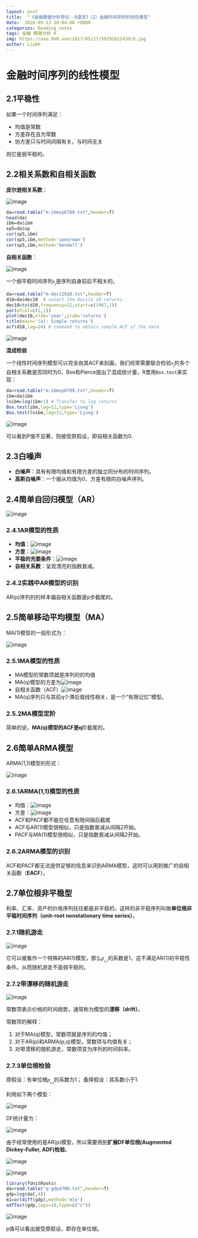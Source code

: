 ```yaml
---
layout: post
title:  "《金融数据分析导论--R语言》（2）金融时间序列的线性模型"
date:  2016-05-13 20:04:00 +0800
categories: Reading_notes
tags: 金融 数据分析 R
img: https://ooo.0o0.ooo/2017/05/27/59292b1243dc9.jpg
author: LiuKK
---
```


# 金融时间序列的线性模型
## 2.1平稳性

如果一个时间序列满足：
- 均值是常数
- 方差存在且为常数
- 协方差只与时间间隔有关，与时间无关  

则它是弱平稳的。

## 2.2相关系数和自相关函数
**皮尔逊相关系数**：


![image](https://raw.githubusercontent.com/Liubj2016/Liubj2016.github.io/master/images/AFDR1.png)


```r
da=read.table("m-ibmsp6709.txt",header=T)
head(da)
ibm=da$ibm
sp5=da$sp
cor(sp5,ibm)
cor(sp5,ibm,method='spearman')
cor(sp5,ibm,method='kendall')
```

**自相关函数**：

![image](https://raw.githubusercontent.com/Liubj2016/Liubj2016.github.io/master/images/AFDR2.png)

一个弱平稳时间序列<span title='MathGene HTML' style='font-family:Times,Serif;font-size:100%'><i>x</i><sub><sub><i>t</i></sub></sub></span>是序列自身前后不相关的。
```r
da=read.table("m-dec12910.txt",header=T)
d10=da$dec10  # select the Decile 10 returns
dec10=ts(d10,frequency=12,start=c(1967,1))
par(mfcol=c(2,1))
plot(dec10,xlab='year',ylab='returns')
title(main='(a): Simple returns')
acf(d10,lag=24) # command to obtain sample ACF of the data
```
![image](https://raw.githubusercontent.com/Liubj2016/Liubj2016.github.io/master/images/rplot1.png)

**混成检验**

一个线性时间序列模型可以完全由其ACF来刻画，我们经常需要联合检验<span title='MathGene HTML' style='font-family:Times,Serif;font-size:100%'><i>x</i><sub><sub><i>t</i></sub></sub></span>的多个自相关系数是否同时为0，Box和Pierce提出了混成统计量，R里用`Box.test`来实现：


```r
da=read.table("m-ibmsp6709.txt",header=T)
ibm=da$ibm
lnibm=log(ibm+1) # Transfer to log returns
Box.test(ibm,lag=12,type='Ljung')
Box.test(lnibm,lag=12,type='Ljung')
```
![image](https://raw.githubusercontent.com/Liubj2016/Liubj2016.github.io/master/images/r3.png)

可以看到P值不显著，则接受原假设，即自相关函数为0.

## 2.3白噪声

- **白噪声**：具有有限均值和有限方差的独立同分布的时间序列。
- **高斯白噪声**：一个服从均值为0、方差有限的白噪声序列。

## 2.4简单自回归模型（AR）

![image](https://raw.githubusercontent.com/Liubj2016/Liubj2016.github.io/master/images/ar1.png)

### 2.4.1AR模型的性质

- **均值**：![image](https://raw.githubusercontent.com/Liubj2016/Liubj2016.github.io/master/images/ar2.png)
- **方差**：![image](https://raw.githubusercontent.com/Liubj2016/Liubj2016.github.io/master/images/ar3.png)
- **平稳的充要条件**：![image](https://raw.githubusercontent.com/Liubj2016/Liubj2016.github.io/master/images/ar4.png)
- **自相关系数**：呈现漂亮的指数衰减。

### 2.4.2实践中AR模型的识别

AR(p)序列的的样本偏自相关函数是p步截尾的。

## 2.5简单移动平均模型（MA）

MA(1)模型的一般形式为：

![image](https://raw.githubusercontent.com/Liubj2016/Liubj2016.github.io/master/images/MA1.png)

### 2.5.1MA模型的性质

- MA模型的常数项就是序列的的均值
- MA(q)模型的方差为![image](https://raw.githubusercontent.com/Liubj2016/Liubj2016.github.io/master/images/MA2.png)
- 自相关函数（ACF）![image](https://raw.githubusercontent.com/Liubj2016/Liubj2016.github.io/master/images/MA3.png)
- MA(q)序列只与其前q个滞后值线性相关，是一个“有限记忆”模型。

### 2.5.2MA模型定阶

简单的说，**MA(q)**模型的ACF是**q**阶截尾的。

## 2.6简单ARMA模型

ARMA(1,1)模型的形式：

![image](https://raw.githubusercontent.com/Liubj2016/Liubj2016.github.io/master/images/ARMA1.png)

### 2.6.1ARMA(1,1)模型的性质

- 均值：![image](https://raw.githubusercontent.com/Liubj2016/Liubj2016.github.io/master/images/ARMA2.png)
- 方差：![image](https://raw.githubusercontent.com/Liubj2016/Liubj2016.github.io/master/images/ARMA3.png)
- ACF和PACF都不能在任意有限间隔后截尾
- ACF与AR(1)模型很相似，只是指数衰减从间隔2开始。
- PACF与MA(1)模型很相似，只是指数衰减从间隔2开始。

### 2.6.2ARMA模型的识别

ACF和PACF都无法提供足够的信息来识别ARMA模型，这时可以用到推广的自相关函数（**EACF**）。

## 2.7单位根非平稳型

利率、汇率、资产的价格序列往往都是非平稳的，这样的非平稳序列叫做**单位根非平稳时间序列（unit-root nonstationary time series）**。

### 2.7.1随机游走
![image](https://raw.githubusercontent.com/Liubj2016/Liubj2016.github.io/master/images/RW1.png)

它可以被看作一个特殊的AR(1)模型，那么<span title='MathGene HTML' style='font-family:Times,Serif;font-size:100%'><i>p</i><sub><sub><i>t-1</i></sub></sub></span>的系数是1，这不满足AR(1)的平稳性条件。从而随机游走不是弱平稳的。

### 2.7.2带漂移的随机游走
![image](https://raw.githubusercontent.com/Liubj2016/Liubj2016.github.io/master/images/RW2.png)

常数项表示价格的时间趋势，通常称为模型的**漂移（drift）**。

常数项的解释：

1. 对于MA(q)模型，常数项就是序列的均值；
2. 对于AR(p)和ARMA(p,q)模型，常数项与均值有关；
3. 对带漂移的随机游走，常数项变为序列的时间斜率。

### 2.7.3单位根检验

原假设：有单位根<span title='MathGene HTML' style='font-family:Times,Serif;font-size:100%'><i>p</i><sub><sub><i>t-1</i></sub></sub></span>的系数为1；
备择假设：其系数小于1.

利用如下两个模型：

![image](https://raw.githubusercontent.com/Liubj2016/Liubj2016.github.io/master/images/RW3.png)

DF统计量为：

![image](https://raw.githubusercontent.com/Liubj2016/Liubj2016.github.io/master/images/RW4.png)

由于经常使用的是AR(p)模型，所以需要用到**扩展DF单位根(Augmented Dickey-Fuller, ADF)检验**。

![image](https://raw.githubusercontent.com/Liubj2016/Liubj2016.github.io/master/images/RW5.png)

![image](https://raw.githubusercontent.com/Liubj2016/Liubj2016.github.io/master/images/RW6.png)


```r
library(fUnitRoots)
da=read.table("q-gdp4708.txt",header=T)
gdp=log(da[,4])
m1=ar(diff(gdp),method='mle')
adfTest(gdp,lags=10,type=c("c"))
```
![image](https://raw.githubusercontent.com/Liubj2016/Liubj2016.github.io/master/images/RW7.png)

p值可以看出接受原假设，即存在单位根。